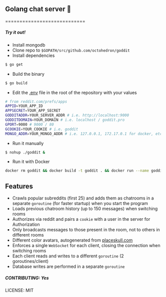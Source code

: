 ## Golang chat server 🏓

============================

##### Try it out!

- Install mongodb
- Clone repo to `$GOPATH/src/github.com/octohedron/goddit`
- Install dependencies

```bash
$ go get
```

- Build the binary

```bash
$ go build
```

- Edit the [.env](./.env) file in the root of the repository with your values

```bash
# from reddit.com/prefs/apps
APPID=YOUR_APP_ID
APPSECRET=YOUR_APP_SECRET
GODDITADDR=YOUR_SERVER_ADDR # i.e. http://localhost:9000
GODDITDOMAIN=YOUR_DOMAIN # i.e. localhost / goddit.pro
GPORT=9000 # 9000 / 80
GCOOKIE=YOUR_COOKIE # i.e. goddit
MONGO_ADDR=YOUR_MONGO_ADDR # i.e. 127.0.0.1, 172.17.0.1 for docker, etc
```

- Run it manually

```bash
$ nohup ./goddit &
```

- Run it with Docker

```bash
docker rm goddit && docker build -t goddit . && docker run --name goddit -p 9000:9000 -it goddit
```

## Features

- Crawls popular subreddits (first 25) and adds them as chatrooms in a separate `goroutine` (for faster startup) when you start the program
- Loads previous chatroom history (up to 150 messages) when switching rooms
- Authorizes via reddit and pairs a `cookie` with a user in the server for Authorization
- Only broadcasts messages to those present in the room, not to others in different rooms
- Different color avatars, autogenerated from [placeskull.com](http://placeskull.com)
- Enforces a single `WebSocket` for each client, closing the connection when switching rooms
- Each client reads and writes to a different `goroutine` (2 goroutines/client)
- Database writes are performed in a separate `goroutine`

##### CONTRIBUTING: Yes

LICENSE: MIT
